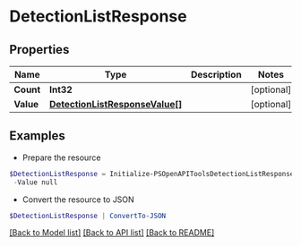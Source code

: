 # DetectionListResponse
## Properties

Name | Type | Description | Notes
------------ | ------------- | ------------- | -------------
**Count** | **Int32** |  | [optional] 
**Value** | [**DetectionListResponseValue[]**](DetectionListResponseValue.md) |  | [optional] 

## Examples

- Prepare the resource
```powershell
$DetectionListResponse = Initialize-PSOpenAPIToolsDetectionListResponse  -Count null `
 -Value null
```

- Convert the resource to JSON
```powershell
$DetectionListResponse | ConvertTo-JSON
```

[[Back to Model list]](../README.md#documentation-for-models) [[Back to API list]](../README.md#documentation-for-api-endpoints) [[Back to README]](../README.md)

